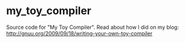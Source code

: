 # my_toy_compiler

Source code for "My Toy Compiler". Read about how I did on my blog:
http://gnuu.org/2009/09/18/writing-your-own-toy-compiler
